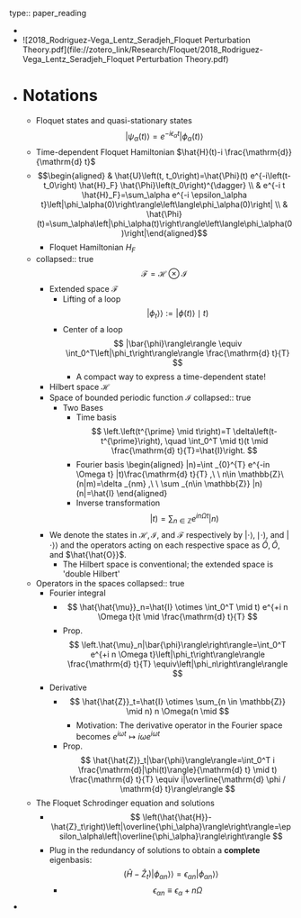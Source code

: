 type:: paper_reading

-
- ![2018_Rodriguez-Vega_Lentz_Seradjeh_Floquet Perturbation Theory.pdf](file://zotero_link/Research/Floquet/2018_Rodriguez-Vega_Lentz_Seradjeh_Floquet Perturbation Theory.pdf)
- # Notations
	- Floquet states and quasi-stationary states
	  $$
	  \left|\psi_\alpha(t)\right\rangle=e^{-i \epsilon_\alpha t}\left|\phi_\alpha(t)\right\rangle
	  $$
	- Time-dependent Floquet Hamiltonian $\hat{H}(t)-i \frac{\mathrm{d}}{\mathrm{d} t}$
	- $$\begin{aligned} & \hat{U}\left(t, t_0\right)=\hat{\Phi}(t) e^{-i\left(t-t_0\right) \hat{H}_F} \hat{\Phi}\left(t_0\right)^{\dagger} \\ & e^{-i t \hat{H}_F}=\sum_\alpha e^{-i \epsilon_\alpha t}\left|\phi_\alpha(0)\right\rangle\left\langle\phi_\alpha(0)\right| \\ & \hat{\Phi}(t)=\sum_\alpha\left|\phi_\alpha(t)\right\rangle\left\langle\phi_\alpha(0)\right|\end{aligned}$$
		- Floquet Hamiltonian $H_F$
	- collapsed:: true
	  $$
	  \mathscr{F}=\mathscr{H} \otimes \mathscr{I}
	  $$
		- Extended space $\mathscr F$
			- Lifting of a loop 
			  $$
			  \left.\left.\left|\phi_t\right\rangle\right\rangle:=|\phi(t)\rangle \mid t\right)
			  $$
			- Center of a loop
			  $$
			  |\bar{\phi}\rangle\rangle \equiv \int_0^T\left|\phi_t\right\rangle\rangle \frac{\mathrm{d} t}{T}
			  $$
				- A compact way to express a time-dependent state!
		- Hilbert space $\mathscr H$
		- Space of bounded periodic function $\mathscr I$
		  collapsed:: true
			- Two Bases
				- Time basis
				  $$
				  \left.\left(t^{\prime} \mid t\right)=T \delta\left(t-t^{\prime}\right), \quad \int_0^T \mid t)(t \mid \frac{\mathrm{d} t}{T}=\hat{I}\right.
				  $$
				- Fourier basis
				  \begin{aligned}
				  |n)=\int _{0}^{T} e^{-in \Omega t} |t)\frac{\mathrm{d} t}{T} ,\ \ n\in \mathbb{Z}\\
				  (n|m)=\delta _{nm} ,\ \ \sum _{n\in \mathbb{Z}} |n) (n|=\hat{I}
				  \end{aligned}
				- Inverse transformation
				  $$|t)=\sum _{n\in \mathbb{Z}} e^{in \Omega t} |n)$$
		- We denote the states in $\mathscr{H}, \mathscr{I}$, and $\mathscr{F}$ respectively by $|\cdot\rangle, \mid \cdot)$, and $|\cdot\rangle\rangle$ and the operators acting on each respective space as $\hat{O}, \hat{O}$, and $\hat{\hat{O}}$.
			- The Hilbert space is conventional; the extended space is 'double Hilbert'
	- Operators in the spaces
	  collapsed:: true
		- Fourier integral
			- $$
			  \hat{\hat{\mu}}_n=\hat{I} \otimes \int_0^T \mid t) e^{+i n \Omega t}(t \mid \frac{\mathrm{d} t}{T}
			  $$
			- Prop. 
			  $$
			  \left.\hat{\mu}_n|\bar{\phi}\rangle\right\rangle=\int_0^T e^{+i n \Omega t}\left|\phi_t\right\rangle\rangle \frac{\mathrm{d} t}{T} \equiv\left|\phi_n\right\rangle\rangle
			  $$
		- Derivative
			- $$
			  \hat{\hat{Z}}_t=\hat{I} \otimes \sum_{n \in \mathbb{Z}} \mid n) n \Omega(n \mid
			  $$
				- Motivation: The derivative operator in the Fourier space becomes $e^{i\omega t} \mapsto i\omega e^{i\omega t}$
			- Prop.
			  $$
			  \hat{\hat{Z}}_t|\bar{\phi}\rangle\rangle=\int_0^T i \frac{\mathrm{d}|\phi(t)\rangle}{\mathrm{d} t} \mid t) \frac{\mathrm{d} t}{T} \equiv i|\overline{\mathrm{d} \phi / \mathrm{d} t}\rangle\rangle
			  $$
	- The Floquet Schrodinger equation and solutions
		- $$
		  \left(\hat{\hat{H}}-\hat{Z}_t\right)\left|\overline{\phi_\alpha}\rangle\right\rangle=\epsilon_\alpha\left|\overline{\phi_\alpha}\rangle\right\rangle
		  $$
		- Plug in the redundancy of solutions to obtain a **complete** eigenbasis:
		  $$
		  \left(\hat{H}-\hat{Z}_t\right)\left|\phi_{\alpha n}\right\rangle\rangle=\epsilon_{\alpha n}\left|\phi_{\alpha n}\right\rangle\rangle
		  $$
			- $$
			  \epsilon_{\alpha n} \equiv \epsilon_\alpha+n \Omega
			  $$
-